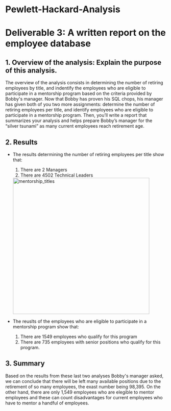 # Pewlett-Hackard-Analysis

# Deliverable 3: A written report on the employee database

## 1. Overview of the analysis: Explain the purpose of this analysis.
The overview of the analysis consists in determining the number of retiring employees by title, and indentify the employees who are eligible to participate in a mentorship program based on the criteria provided by Bobby's manager. 
Now that Bobby has proven his SQL chops, his manager has given both of you two more assignments: determine the number of retiring employees per title, and identify employees who are eligible to participate in a mentorship program. Then, you’ll write a report that summarizes your analysis and helps prepare Bobby’s manager for the “silver tsunami” as many current employees reach retirement age.

## 2. Results
* The results determining the number of retiring employees per title show that: 
  1. There are 2 Managers
  2. There are 4502 Technical Leaders
  <img width="427" alt="mentorship_titles" src="https://user-images.githubusercontent.com/107222716/181680588-4618c4d1-7704-4bed-bea2-9cef758f444f.png">


* The reuslts of the employees who are eligible to participate in a mentorship program show that:
  1. There are 1549 employees who qualify for this program 
  2. There are 735 employees with senior positions who qualify for this program.

## 3. Summary 
Based on the results from these last two analyses Bobby's manager asked, we can conclude that there will be left many available positions due to the retirement of so many employees, the exast number being 98,395. On the other hand, there are only 1,549 employees who are elegible to mentor employees and these can count disadvantages for current employees who have to mentor a handful of employees. 

